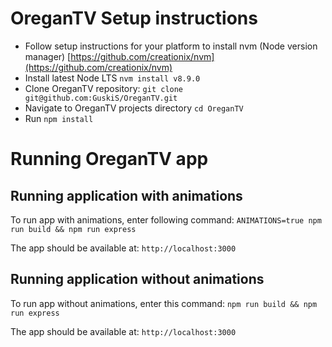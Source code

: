 # OreganTV Setup instructions

* Follow setup instructions for your platform to install nvm (Node version manager) [https://github.com/creationix/nvm](https://github.com/creationix/nvm)
* Install latest Node LTS `nvm install v8.9.0`
* Clone OreganTV repository: `git clone git@github.com:GuskiS/OreganTV.git`
* Navigate to OreganTV projects directory `cd OreganTV`
* Run `npm install`

# Running OreganTV app

## Running application with animations
To run app with animations, enter following command: `ANIMATIONS=true npm run build && npm run express`

The app should be available at: `http://localhost:3000`

## Running application without animations
To run app without animations, enter this command: `npm run build && npm run express`

The app should be available at: `http://localhost:3000`



